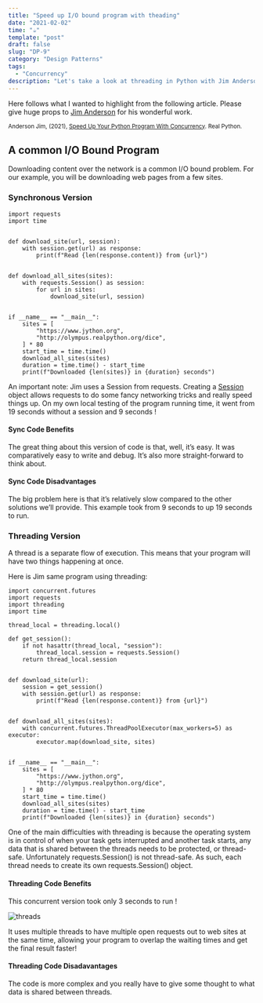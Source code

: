 ```yaml
---
title: "Speed up I/O bound program with theading"
date: "2021-02-02"
time: "☕️"
template: "post"
draft: false
slug: "DP-9"
category: "Design Patterns"
tags:
  - "Concurrency"
description: "Let's take a look at threading in Python with Jim Anderson"
---
```


Here follows what I wanted to highlight from the following article. Please give huge props to [Jim Anderson](https://realpython.com/team/janderson/) for his wonderful work.

<sub>Anderson Jim, (2021), [Speed Up Your Python Program With Concurrency](https://realpython.com/python-concurrency/#when-is-concurrency-useful). Real Python.</sub>

## A common I/O Bound Program

Downloading content over the network is a common I/O bound problem. For our example, you will be downloading web pages from a few sites.

### Synchronous Version

```
import requests
import time


def download_site(url, session):
    with session.get(url) as response:
        print(f"Read {len(response.content)} from {url}")


def download_all_sites(sites):
    with requests.Session() as session:
        for url in sites:
            download_site(url, session)


if __name__ == "__main__":
    sites = [
        "https://www.jython.org",
        "http://olympus.realpython.org/dice",
    ] * 80
    start_time = time.time()
    download_all_sites(sites)
    duration = time.time() - start_time
    print(f"Downloaded {len(sites)} in {duration} seconds")
```

An important note: Jim uses a Session from requests. Creating a [Session](https://2.python-requests.org/en/master/user/advanced/#id1) object allows requests to do some fancy networking tricks and really speed things up. On my own local testing of the program running time, it went from 19 seconds without a session and 9 seconds !

#### Sync Code Benefits

The great thing about this version of code is that, well, it’s easy. It was comparatively easy to write and debug. It’s also more straight-forward to think about.

#### Sync Code Disadvantages

The big problem here is that it’s relatively slow compared to the other solutions we’ll provide. This example took from 9 seconds to up 19 seconds to run.

### Threading Version

A thread is a separate flow of execution. This means that your program will have two things happening at once.

Here is Jim same program using threading:

```
import concurrent.futures
import requests
import threading
import time

thread_local = threading.local()

def get_session():
    if not hasattr(thread_local, "session"):
        thread_local.session = requests.Session()
    return thread_local.session


def download_site(url):
    session = get_session()
    with session.get(url) as response:
        print(f"Read {len(response.content)} from {url}")


def download_all_sites(sites):
    with concurrent.futures.ThreadPoolExecutor(max_workers=5) as executor:
        executor.map(download_site, sites)


if __name__ == "__main__":
    sites = [
        "https://www.jython.org",
        "http://olympus.realpython.org/dice",
    ] * 80
    start_time = time.time()
    download_all_sites(sites)
    duration = time.time() - start_time
    print(f"Downloaded {len(sites)} in {duration} seconds")
```

One of the main difficulties with threading is because the operating system is in control of when your task gets interrupted and another task starts, any data that is shared between the threads needs to be protected, or thread-safe. Unfortunately requests.Session() is not thread-safe. As such, each thread needs to create its own requests.Session() object.

#### Threading Code Benefits

This concurrent version took only 3 seconds to run !

![threads](/media/concurrency/threads.png)

It uses multiple threads to have multiple open requests out to web sites at the same time, allowing your program to overlap the waiting times and get the final result faster!

#### Threading Code Disadavantages

The code is more complex and you really have to give some thought to what data is shared between threads.